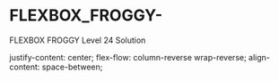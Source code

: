# FLEXBOX_FROGGY-
FLEXBOX FROGGY Level 24 Solution

justify-content: center;
flex-flow: column-reverse wrap-reverse;
align-content: space-between;
